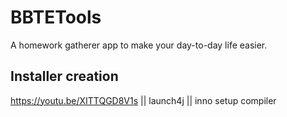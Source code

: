 # BBTETools
A homework gatherer app to make your day-to-day life easier.

## Installer creation
https://youtu.be/XITTQGD8V1s || launch4j || inno setup compiler
